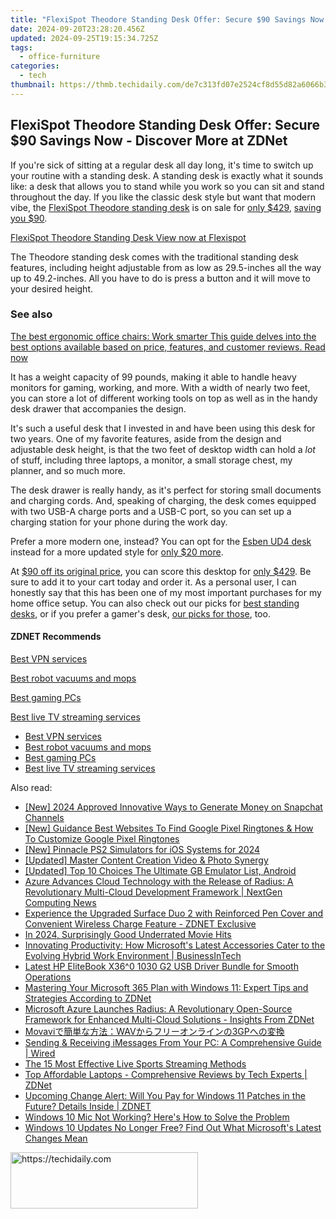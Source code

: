 ```yaml
---
title: "FlexiSpot Theodore Standing Desk Offer: Secure $90 Savings Now - Discover More at ZDNet"
date: 2024-09-20T23:28:20.456Z
updated: 2024-09-25T19:15:34.725Z
tags:
  - office-furniture
categories:
  - tech
thumbnail: https://thmb.techidaily.com/de7c313fd07e2524cf8d55d82a6066b369ed71aad2bc2f894ad55f60508b5e77.jpg
---
```


## FlexiSpot Theodore Standing Desk Offer: Secure $90 Savings Now - Discover More at ZDNet

If you're sick of sitting at a regular desk all day long, it's time to switch up your routine with a standing desk. A standing desk is exactly what it sounds like: a desk that allows you to stand while you work so you can sit and stand throughout the day. If you like the classic desk style but want that modern vibe, the [FlexiSpot Theodore standing desk](https://shareasale.com/r.cfm?b=999&u=4338022&m=68890&afftrack=techidaily&urllink=https%3A%2F%2Fproteahair.pxf.io%2Fznernm) is on sale for [only $429](https://shareasale.com/r.cfm?b=999&u=4338022&m=68890&afftrack=techidaily&urllink=https%3A%2F%2Fproteahair.pxf.io%2Fznernm), [saving you $90](https://shareasale.com/r.cfm?b=999&u=4338022&m=68890&afftrack=techidaily&urllink=https%3A%2F%2Fproteahair.pxf.io%2Fznernm).

[FlexiSpot Theodore Standing Desk View now at Flexispot](https://shareasale.com/r.cfm?b=999&u=4338022&m=68890&afftrack=techidaily&urllink=https%3A%2F%2Fproteahair.pxf.io%2Fznernm)

The Theodore standing desk comes with the traditional standing desk features, including height adjustable from as low as 29.5-inches all the way up to 49.2-inches. All you have to do is press a button and it will move to your desired height. 

### See also

[The best ergonomic office chairs: Work smarter This guide delves into the best options available based on price, features, and customer reviews.  Read now](https://www.zdnet.com/article/best-ergonomic-office-chair/)

It has a weight capacity of 99 pounds, making it able to handle heavy monitors for gaming, working, and more. With a width of nearly two feet, you can store a lot of different working tools on top as well as in the handy desk drawer that accompanies the design.

It's such a useful desk that I invested in and have been using this desk for two years. One of my favorite features, aside from the design and adjustable desk height, is that the two feet of desktop width can hold a _lot_ of stuff, including three laptops, a monitor, a small storage chest, my planner, and so much more. 

The desk drawer is really handy, as it's perfect for storing small documents and charging cords. And, speaking of charging, the desk comes equipped with two USB-A charge ports and a USB-C port, so you can set up a charging station for your phone during the work day.

Prefer a more modern one, instead? You can opt for the [Esben UD4 desk](https://shareasale.com/r.cfm?b=999&u=4338022&m=68890&afftrack=techidaily&urllink=https%3A%2F%2Fukaidot.sjv.io%2Fdaqnoj) instead for a more updated style for [only $20 more](https://shareasale.com/r.cfm?b=999&u=4338022&m=68890&afftrack=techidaily&urllink=https%3A%2F%2Fukaidot.sjv.io%2Fdaqnoj).

At [$90 off its original price](https://shareasale.com/r.cfm?b=999&u=4338022&m=68890&afftrack=techidaily&urllink=https%3A%2F%2Fproteahair.pxf.io%2Fznernm), you can score this desktop for [only $429](https://shareasale.com/r.cfm?b=999&u=4338022&m=68890&afftrack=techidaily&urllink=https%3A%2F%2Fproteahair.pxf.io%2Fznernm). Be sure to add it to your cart today and order it. As a personal user, I can honestly say that this has been one of my most important purchases for my home office setup. You can also check out our picks for [best standing desks](https://www.zdnet.com/home-and-office/smart-office/best-standing-desks/), or if you prefer a gamer's desk, [our picks for those](https://www.zdnet.com/home-and-office/smart-office/best-gaming-desk/), too.

#### **ZDNET** Recommends

[Best VPN services](https://www.zdnet.com/article/best-vpn/ "Best VPN services")

[Best robot vacuums and mops](https://www.zdnet.com/article/best-robot-vacuum-mop/ "Best robot vacuums and mops")

[Best gaming PCs](https://www.zdnet.com/article/best-gaming-pc/ "Best gaming PCs")

[Best live TV streaming services](https://www.zdnet.com/article/best-live-tv-streaming-service/ "Best live TV streaming services")

* [Best VPN services](https://www.zdnet.com/article/best-vpn/ "Best VPN services")
* [Best robot vacuums and mops](https://www.zdnet.com/article/best-robot-vacuum-mop/ "Best robot vacuums and mops")
* [Best gaming PCs](https://www.zdnet.com/article/best-gaming-pc/ "Best gaming PCs")
* [Best live TV streaming services](https://www.zdnet.com/article/best-live-tv-streaming-service/ "Best live TV streaming services")

<ins class="adsbygoogle"
     style="display:block"
     data-ad-format="autorelaxed"
     data-ad-client="ca-pub-7571918770474297"
     data-ad-slot="1223367746"></ins>

<ins class="adsbygoogle"
     style="display:block"
     data-ad-client="ca-pub-7571918770474297"
     data-ad-slot="8358498916"
     data-ad-format="auto"
     data-full-width-responsive="true"></ins>

<span class="atpl-alsoreadstyle">Also read:</span>
<div><ul>
<li><a href="https://snapchat-videos.techidaily.com/new-2024-approved-innovative-ways-to-generate-money-on-snapchat-channels/"><u>[New] 2024 Approved Innovative Ways to Generate Money on Snapchat Channels</u></a></li>
<li><a href="https://some-techniques.techidaily.com/new-guidance-best-websites-to-find-google-pixel-ringtones-and-how-to-customize-google-pixel-ringtones/"><u>[New] Guidance Best Websites To Find Google Pixel Ringtones & How To Customize Google Pixel Ringtones</u></a></li>
<li><a href="https://remote-screen-capture.techidaily.com/new-pinnacle-ps2-simulators-for-ios-systems-for-2024/"><u>[New] Pinnacle PS2 Simulators for iOS Systems for 2024</u></a></li>
<li><a href="https://fox-blue.techidaily.com/updated-master-content-creation-video-and-photo-synergy/"><u>[Updated] Master Content Creation Video & Photo Synergy</u></a></li>
<li><a href="https://screen-mirroring-recording.techidaily.com/updated-top-10-choices-the-ultimate-gb-emulator-list-android/"><u>[Updated] Top 10 Choices The Ultimate GB Emulator List, Android</u></a></li>
<li><a href="https://win-trending.techidaily.com/azure-advances-cloud-technology-with-the-release-of-radius-a-revolutionary-multi-cloud-development-framework-nextgen-computing-news/"><u>Azure Advances Cloud Technology with the Release of Radius: A Revolutionary Multi-Cloud Development Framework | NextGen Computing News</u></a></li>
<li><a href="https://win-trending.techidaily.com/experience-the-upgraded-surface-duo-2-with-reinforced-pen-cover-and-convenient-wireless-charge-feature-zdnet-exclusive/"><u>Experience the Upgraded Surface Duo 2 with Reinforced Pen Cover and Convenient Wireless Charge Feature - ZDNET Exclusive</u></a></li>
<li><a href="https://youtube-help.techidaily.com/in-2024-surprisingly-good-underrated-movie-hits/"><u>In 2024, Surprisingly Good Underrated Movie Hits</u></a></li>
<li><a href="https://win-trending.techidaily.com/innovating-productivity-how-microsofts-latest-accessories-cater-to-the-evolving-hybrid-work-environment-businessintech/"><u>Innovating Productivity: How Microsoft's Latest Accessories Cater to the Evolving Hybrid Work Environment | BusinessInTech</u></a></li>
<li><a href="https://win-amazing.techidaily.com/latest-hp-elitebook-x360-1030-g2-usb-driver-bundle-for-smooth-operations/"><u>Latest HP EliteBook X36^0 1030 G2 USB Driver Bundle for Smooth Operations</u></a></li>
<li><a href="https://win-trending.techidaily.com/mastering-your-microsoft-365-plan-with-windows-11-expert-tips-and-strategies-according-to-zdnet/"><u>Mastering Your Microsoft 365 Plan with Windows 11: Expert Tips and Strategies According to ZDNet</u></a></li>
<li><a href="https://win-trending.techidaily.com/microsoft-azure-launches-radius-a-revolutionary-open-source-framework-for-enhanced-multi-cloud-solutions-insights-from-zdnet/"><u>Microsoft Azure Launches Radius: A Revolutionary Open-Source Framework for Enhanced Multi-Cloud Solutions - Insights From ZDNet</u></a></li>
<li><a href="https://blog-min.techidaily.com/movaviwav3gp/"><u>Movaviで簡単な方法：WAVからフリーオンラインの3GPへの変換</u></a></li>
<li><a href="https://win-trending.techidaily.com/sending-and-receiving-imessages-from-your-pc-a-comprehensive-guide-wired/"><u>Sending & Receiving iMessages From Your PC: A Comprehensive Guide | Wired</u></a></li>
<li><a href="https://vp-tips.techidaily.com/the-15-most-effective-live-sports-streaming-methods/"><u>The 15 Most Effective Live Sports Streaming Methods</u></a></li>
<li><a href="https://win-trending.techidaily.com/top-affordable-laptops-comprehensive-reviews-by-tech-experts-zdnet/"><u>Top Affordable Laptops - Comprehensive Reviews by Tech Experts | ZDNet</u></a></li>
<li><a href="https://win-trending.techidaily.com/upcoming-change-alert-will-you-pay-for-windows-11-patches-in-the-future-details-inside-zdnet/"><u>Upcoming Change Alert: Will You Pay for Windows 11 Patches in the Future? Details Inside | ZDNET</u></a></li>
<li><a href="https://common-error.techidaily.com/windows-10-mic-not-working-heres-how-to-solve-the-problem/"><u>Windows 10 Mic Not Working? Here's How to Solve the Problem</u></a></li>
<li><a href="https://win-trending.techidaily.com/windows-10-updates-no-longer-free-find-out-what-microsofts-latest-changes-mean/"><u>Windows 10 Updates No Longer Free? Find Out What Microsoft's Latest Changes Mean</u></a></li>
</ul></div>

<!-- affiliate ads begin -->
<a href="https://aligracehair.sjv.io/c/5597632/1902304/19272" target="_top" id="1902304">
  <img src="//a.impactradius-go.com/display-ad/19272-1902304" border="0" alt="https://techidaily.com" width="300" height="90"/>
</a>
<img height="0" width="0" src="https://aligracehair.sjv.io/i/5597632/1902304/19272" style="position:absolute;visibility:hidden;" border="0" />
<!-- affiliate ads end -->

